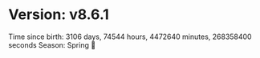 # Version: v8.6.1
Time since birth: 3106 days, 74544 hours, 4472640 minutes, 268358400 seconds
Season: Spring 🌸
